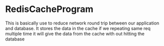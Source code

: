 # RedisCacheProgram
This is basically use to reduce network round trip between our application and database. It stores the data in the cache if we repeating same req multiple time it will give the data from the cache with out hitting the database
